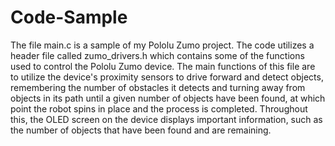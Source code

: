 # Code-Sample
The file main.c is a sample of my Pololu Zumo project. The code utilizes a header file called zumo_drivers.h which contains some of the functions used to control the Pololu Zumo device. The main functions of this file are to utilize the device's proximity sensors to drive forward and detect objects, remembering the number of obstacles it detects and turning away from objects in its path until a given number of objects have been found, at which point the robot spins in place and the process is completed. Throughout this, the OLED screen on the device displays important information, such as the number of objects that have been found and are remaining. 

